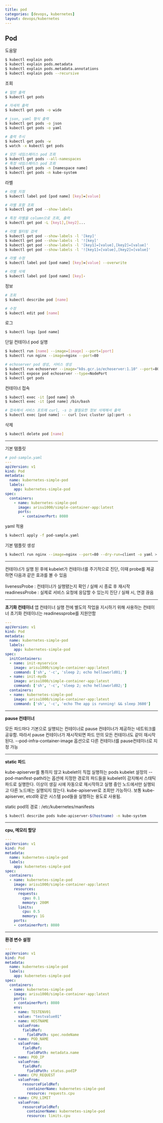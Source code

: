 ```yaml
---
title: pod
categories: [devops, kubernetes]
layout: devops/kubernetes
---
```


## Pod

도움말
```sh
$ kubectl explain pods
$ kubectl explain pods.metadata
$ kubectl explain pods.metadata.annotations
$ kubectl explain pods --recursive
```

조회
```sh
# 일반 출력
$ kubectl get pods

# 자세히 출력
$ kubectl get pods -o wide

# json, yaml 형식 출력
$ kubectl get pods -o json
$ kubectl get pods -o yaml

# 출력 주시
$ kubectl get pods -w
$ watch -x kubectl get pods

# 모든 네임스페이스 pod 조회
$ kubectl get pods --all-namespaces
# 특정 네임스페이스 pod 조회
$ kubectl get pods -n [namespace name]
$ kubectl get pods -n kube-system
```

라벨
```sh
# 라벨 지정
$ kubectl label pod [pod name] [key]=[value]

# 라벨 포함 조회
$ kubectl get pod --show-labels

# 특정 라벨을 column으로 조회, 출력
$ kubectl get pod -L [key1],[key2]...

# 라벨 필터링 검색
$ kubectl get pod --show-labels -l '[key]'
$ kubectl get pod --show-labels -l '![key]'
$ kubectl get pod --show-labels -l '[key1]=[value],[key2]=[value]'
$ kubectl get pod --show-labels -l '![key1]=[value],[key2]=[value]'

# 라벨 수정
$ kubectl label pod [pod name] [key]=[value] --overwrite

# 라벨 삭제
$ kubectl label pod [pod name] [key]-
```

정보
```sh
# 조회
$ kubectl describe pod [name]

# 수정
$ kubectl edit pod [name]

```

로그

```sh
$ kubectl logs [pod name]
```

단일 컨테이너 pod 실행
```sh
$ kubectl run [name] --image=[image] --port=[port]
$ kubectl run nginx --image=nginx --port=80

# echoserver pod 생성, 서비스 생성
$ kubectl run echoserver --image="k8s.gcr.io/echoserver:1.10" --port=8080
$ kubectl expose pod echoserver --type=NodePort
$ kubectl get pods
```

컨테이너 접속
```sh
$ kubectl exec -it [pod name] sh
$ kubectl exec -it [pod name] /bin/bash

# 접속해서 서비스 포트에 curl, -s 는 불필요한 정보 삭제해서 출력
$ kubectl exec [pod name] -- curl [svc cluster ip]:port -s
```

삭제
```sh
$ kubectl delete pod [name]
```
<hr/>

기본 탬플릿

```yaml
# pod-sample.yaml
---
apiVersion: v1
kind: Pod
metadata:
  name: kubernetes-simple-pod
  labels:
    app: kubernetes-simple-pod
spec:
  containers:
    - name: kubernetes-simple-pod
      image: arisu1000/simple-container-app:latest
      ports:
        - containerPort: 8080
```

yaml 적용
```sh
$ kubectl apply -f pod-sample.yaml
```

기본 탬플릿 생성
```sh
$ kubectl run nginx --image=nginx --port=80 --dry-run=client -o yaml > abc.yaml
```

<hr/>
컨테이너가 실행 된 후에 kubelet가 컨테이너를 주기적으로 진단, 이때 probe를 제공하면 다음과 같은 효과를 볼 수 있음
<br/><br/>
livenessProbe : 컨테이너가 실행됐는지 확인 / 실패 시 종료 후 재시작<br/>
readinessProbe : 실제로 서비스 요청에 응답할 수 있는지 진단 / 실패 시, 연결 끊음

<hr/>

**초기화 컨테이너**
앱 컨테이너 실행 전에 별도의 작업을 지시하기 위해 사용하는 컨테이너
초기화 컨테이너는 readinessprobe를 지원안함

```yaml
---
apiVersion: v1
kind: Pod
metadata:
  name: kubernetes-simple-pod
  labels:
    app: kubernetes-simple-pod
spec:
  initContainers:
  - name: init-myservice
    image: arisu1000/simple-container-app:latest
    command: ['sh', '-c', 'sleep 2; echo helloworld01;']
  - name: init-mydb
    image: arisu1000/simple-container-app:latest
    command: ['sh', '-c', 'sleep 2; echo helloworld02;']
  containers:
  - name: kubernetes-simple-pod 
    image: arisu1000/simple-container-app:latest
    command: ['sh', '-c', 'echo The app is running! && sleep 3600']
```

<hr/>

**pause 컨테이너**

모든 파드마다 기본으로 실행되는 컨테이너로 pause 컨테이너가 제공하는 네트워크를 공유함. 따라서 pause 컨테이너가 재시작되면 파드 안의 모든 컨테이너도 같이 재시작된다.
--pod-infra-container-image 옵션으로 다른 컨테이너를 pause컨테이너로 지정 가능

<hr/>

**static 파드**

kube-apiserver를 통하지 않고 kubelet이 직접 실행하는 pods
kubelet 설정의 --pod-manifest-path라는 옵션에 지정한 경로의 파드들을 kubelet이 감지해서 스태틱 파드로 실행한다. 이상이 생길 시에 자동으로 재시작하고 실행 중인 노드에서만 실행되고 다른 노드에는 실행되지 않는다.
kube-apiserver로 조회만 가능하다. 보통 kube-apiserver, etcd와 같은 시스템 pod들을 실행하는 용도로 사용됨.

static pod의 경로 : /etc/kubernetes/manifests
```sh
$ kubectl describe pods kube-apiserver-$(hostname) -n kube-system
```

<hr/>

**cpu, 메모리 할당**

```yaml
---
apiVersion: v1
kind: Pod
metadata:
  name: kubernetes-simple-pod
  labels:
    app: kubernetes-simple-pod
spec:
  containers:
  - name: kubernetes-simple-pod
    image: arisu1000/simple-container-app:latest
    resources:
      requests:
        cpu: 0.1
        memory: 200M
      limits:
        cpu: 0.5
        memory: 1G
    ports:
    - containerPort: 8080
```

<hr/>

**환경 변수 설정**

```yaml
---
apiVersion: v1
kind: Pod
metadata:
  name: kubernetes-simple-pod
  labels:
    app: kubernetes-simple-pod
spec:
  containers:
  - name: kubernetes-simple-pod
    image: arisu1000/simple-container-app:latest
    ports:
    - containerPort: 8080
    env:
    - name: TESTENV01
      value: "testvalue01"
    - name: HOSTNAME
      valueFrom:
        fieldRef:
          fieldPath: spec.nodeName
    - name: POD_NAME
      valueFrom:
        fieldRef:
          fieldPath: metadata.name
    - name: POD_IP
      valueFrom:
        fieldRef:
          fieldPath: status.podIP
    - name: CPU_REQUEST
      valueFrom:
        resourceFieldRef:
          containerName: kubernetes-simple-pod
          resource: requests.cpu
    - name: CPU_LIMIT
      valueFrom:
        resourceFieldRef:
          containerName: kubernetes-simple-pod
          resource: limits.cpu          
```
